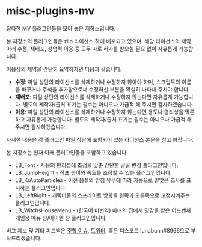 # misc-plugins-mv
잡다한 MV 플러그인들을 모아 놓은 저장소입니다.

본 저장소의 플러그인들은 zlib 라이선스 하에 배포되고 있으며, 해당 라이선스의 제약 아래 수정, 재배포, 상업적 이용 등 모두 따로 허가를 받으실 필요 없이 자유롭게 가능합니다.

이용상의 제약을 간단히 요약하자면 다음과 같습니다.
- **수정**: 파일 상단의 라이선스를 삭제하거나 수정하지 않아야 하며, 스크립트의 이름을 바꾸거나 주석을 추가함으로써 수정하신 부분을 확실히 나타내 주셔야 합니다.
- **재배포**: 파일 상단의 라이선스를 삭제하거나 수정하지 않는다면 자유롭게 가능합니다. 별도의 제작자/출처 표기는 필수는 아니오나 가급적 해 주시면 감사하겠습니다.
- **이용**: 파일 상단의 라이선스를 삭제하거나 수정하지 않는다면 용도나 영리성을 막론하고 자유롭게 가능합니다. 별도의 제작자/출처 표기는 필수는 아니오나 가급적 해 주시면 감사하겠습니다.

자세한 내용은 각 플러그인 파일 상단에 포함되어 있는 라이선스 본문을 참고 바랍니다.

본 저장소는 현재 아래 플러그인들을 포함하고 있습니다.
- LB_Font - 사용의 편리성에 초점을 맞춘 간단한 글꼴 변경 플러그인입니다.
- LB_JumpHeight - 점프 높이와 속도를 조정할 수 있는 플러그인입니다.
- LB_KrAutoParticles - 이전 음절의 받침 유무에 따라 자동으로 알맞은 조사를 표시하는 플러그인입니다.
- LB_LeftRight - 캐릭터들의 스프라이트 방향을 왼쪽과 오른쪽으로 고정시켜주는 플러그인입니다.
- LB_WitchsHouseMenu - (한국어 미번역) 마녀의 집에서 영감을 받은 어드벤쳐 게임용 메뉴 창/아이템 창 플러그인입니다.

버그 제보 및 기타 피드백은 [깃헙 이슈](https://github.com/lunabunn/misc-plugins-mv/issues), [트위터](https://twitter.com/intent/tweet?text=@iamrabbitmoon), 혹은 디스코드 lunabunn#8966으로 부탁드리겠습니다.

